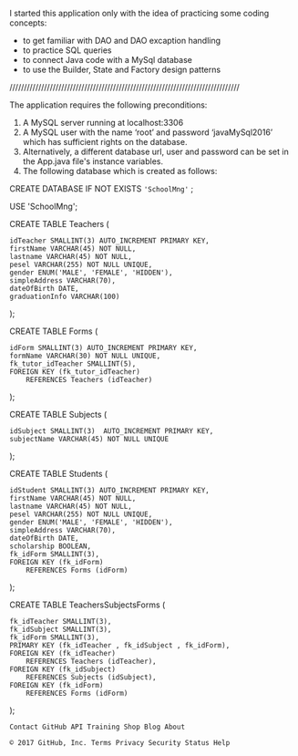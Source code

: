 I started this application only with the idea of practicing some coding concepts:
- to get familiar with DAO and DAO excaption handling
- to practice SQL queries
- to connect Java code with a MySql database
- to use the Builder, State and Factory design patterns

////////////////////////////////////////////////////////////////////////////////

The application requires the following preconditions:

1. A MySQL server running at localhost:3306 
2. A MySQL user with the name ‘root’ and password ‘javaMySql2016’ which has sufficient rights on the database.
3. Alternatively, a different database url, user and password can be set in the App.java file's instance variables.
4. The following database which is created as follows: 

CREATE DATABASE IF NOT EXISTS `'SchoolMng'` ;

USE 'SchoolMng';

CREATE TABLE Teachers (

    idTeacher SMALLINT(3) AUTO_INCREMENT PRIMARY KEY,
    firstName VARCHAR(45) NOT NULL,
    lastname VARCHAR(45) NOT NULL,
    pesel VARCHAR(255) NOT NULL UNIQUE,
    gender ENUM('MALE', 'FEMALE', 'HIDDEN'),
    simpleAddress VARCHAR(70),
    dateOfBirth DATE,
    graduationInfo VARCHAR(100)
);

CREATE TABLE Forms (

    idForm SMALLINT(3) AUTO_INCREMENT PRIMARY KEY,
    formName VARCHAR(30) NOT NULL UNIQUE,
    fk_tutor_idTeacher SMALLINT(5),
    FOREIGN KEY (fk_tutor_idTeacher)
        REFERENCES Teachers (idTeacher)
);

CREATE TABLE Subjects (

    idSubject SMALLINT(3)  AUTO_INCREMENT PRIMARY KEY,
    subjectName VARCHAR(45) NOT NULL UNIQUE
);


CREATE TABLE Students (

    idStudent SMALLINT(3) AUTO_INCREMENT PRIMARY KEY,
    firstName VARCHAR(45) NOT NULL,
    lastname VARCHAR(45) NOT NULL,
    pesel VARCHAR(255) NOT NULL UNIQUE,
    gender ENUM('MALE', 'FEMALE', 'HIDDEN'),
    simpleAddress VARCHAR(70),
    dateOfBirth DATE,
    scholarship BOOLEAN,
    fk_idForm SMALLINT(3),
    FOREIGN KEY (fk_idForm)
        REFERENCES Forms (idForm)
);

CREATE TABLE TeachersSubjectsForms (

    fk_idTeacher SMALLINT(3),
    fk_idSubject SMALLINT(3),
    fk_idForm SMALLINT(3),
    PRIMARY KEY (fk_idTeacher , fk_idSubject , fk_idForm),
    FOREIGN KEY (fk_idTeacher)
        REFERENCES Teachers (idTeacher),
    FOREIGN KEY (fk_idSubject)
        REFERENCES Subjects (idSubject),
    FOREIGN KEY (fk_idForm)
        REFERENCES Forms (idForm)
);

 

    Contact GitHub API Training Shop Blog About 

    © 2017 GitHub, Inc. Terms Privacy Security Status Help 


